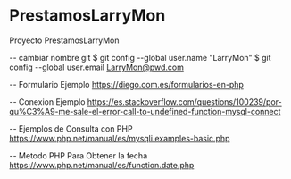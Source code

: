 # PrestamosLarryMon
Proyecto PrestamosLarryMon

-- cambiar nombre git
$ git config --global user.name "LarryMon"
$ git config --global user.email LarryMon@pwd.com

-- Formulario Ejemplo
https://diego.com.es/formularios-en-php

-- Conexion Ejemplo
https://es.stackoverflow.com/questions/100239/por-qu%C3%A9-me-sale-el-error-call-to-undefined-function-mysql-connect

-- Ejemplos de Consulta con PHP
https://www.php.net/manual/es/mysqli.examples-basic.php

-- Metodo PHP Para Obtener la fecha
https://www.php.net/manual/es/function.date.php
